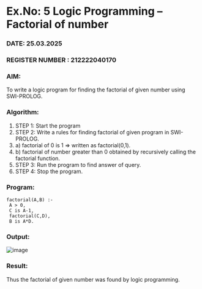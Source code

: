 # Ex.No: 5   Logic Programming – Factorial of number   
### DATE:  25.03.2025                                                                         
### REGISTER NUMBER : 212222040170
### AIM: 
To  write  a logic program for finding the factorial of given number using SWI-PROLOG. 
### Algorithm:
1. STEP 1: Start the program
2. STEP 2:  Write a rules for finding factorial of given program in SWI-PROLOG.
3.   a)	factorial of 0 is 1 => written as factorial(0,1).
4.   b)	factorial of number greater than 0 obtained by recursively calling the factorial    function.
5. STEP 3: Run the program  to find answer of  query.
6. STEP 4: Stop the program.

### Program:
```factorial(0,1).
factorial(A,B) :-
 A > 0,
 C is A-1,
 factorial(C,D),
 B is A*D.
```


### Output:
![image](https://github.com/user-attachments/assets/289b7cee-8741-4c85-b0ef-04ec62100920)



### Result:
Thus the factorial of given number was found by logic programming. 
